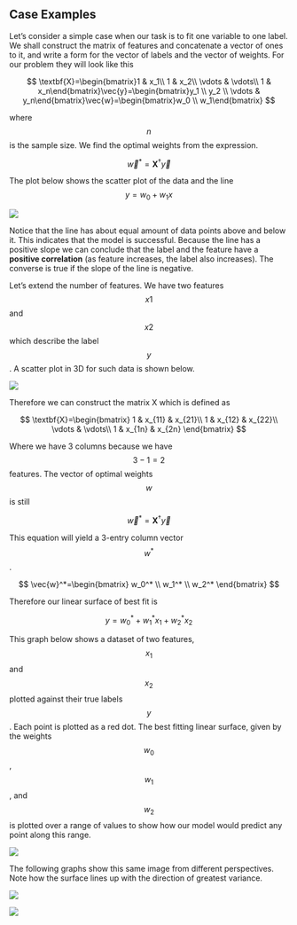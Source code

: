 ## Case Examples

Let’s consider a simple case when our task is to fit one variable to one label. We shall construct the matrix of features and concatenate a vector of ones to it, and write a form for the vector of labels and the vector of weights. For our problem they will look like this

$$
\textbf{X}=\begin{bmatrix}1 & x_1\\ 1 & x_2\\ \vdots & \vdots\\ 1 & x_n\end{bmatrix}\vec{y}=\begin{bmatrix}y_1 \\ y_2  \\ \vdots  & y_n\end{bmatrix}\vec{w}=\begin{bmatrix}w_0 \\ w_1\end{bmatrix}
$$

where $$n$$ is the sample size. We find the optimal weights from the expression.

$$
\vec{w}^*=\textbf{X}^{\dagger}\vec{y}
$$

The plot below shows the scatter plot of the data and the line $$y= w_0 +w_1x$$

<p>
<img class="banner" src="/assets/image11.jpg" />
</p>


Notice that the line has about equal amount of data points above and below it. This indicates that the model is successful. Because the line has a positive slope we can conclude that the label and the feature have a **positive correlation** (as feature increases, the label also increases). The converse is true if the slope of the line is negative.


Let’s extend the number of features. We have two features $$x1$$ and $$x2$$ which describe the label $$y$$. A scatter plot in 3D for such data is shown below.

<p>
<img class="banner" src="/assets/image36.jpg" />
</p>


Therefore we can construct the matrix X which is defined as

$$
\textbf{X}=\begin{bmatrix}
1 & x_{11} & x_{21}\\
1 & x_{12} & x_{22}\\
\vdots & \vdots\\ 
1 & x_{1n} & x_{2n}
\end{bmatrix}
$$

Where we have 3 columns because we have $$3-1=2$$ features. 
The vector of optimal weights $$w$$ is still

$$
\vec{w}^*=\textbf{X}^{\dagger}\vec{y}
$$

This equation will yield a 3-entry column vector $$w^*$$. 

$$
\vec{w}^*=\begin{bmatrix} w_0^* \\ w_1^* \\ w_2^* \end{bmatrix}
$$

Therefore our linear surface of best fit is 

$$
y=w_0^*+w_1^*x_1 + w_2^*x_2
$$

This graph below shows a dataset of two features, $$x_1$$ and $$x_2$$ plotted against their true labels $$y$$. Each point is plotted as a red dot. The best fitting linear surface, given by the weights $$w_0$$, $$w_1$$, and $$w_2$$ is plotted over a range of values to show how our model would predict any point along this range.

<p>
<img class="banner" src="/assets/image16.jpg" />
</p>


The following graphs show this same image from different perspectives. Note how the surface lines up with the direction of greatest variance.


<p>
<img class="banner" src="/assets/image30.jpg" />
</p>


<p>
<img class="banner" src="/assets/image31.jpg" />
</p>






